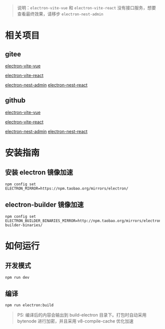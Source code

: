 <!--
 * @Author: 最爱白菜吖<1355081829@qq.com>
 * @Date: 2023-02-09 14:56:19
 * @LastEditTime: 2023-02-13 01:25:26
 * @LastEditors: 最爱白菜吖
 * @Description: 十年码农!精通react、vue、node、electron、php、go的拼写
 * @公众账号: 乐编码
 * @vscode主题: Halcyon Theme
 * @FilePath: \electron-nest-react\README.md
 * Copyright (c) 2022 by 最爱白菜吖, All Rights Reserved
-->
> 说明：`electron-vite-vue` 和 `electron-vite-react` 没有接口服务，想要查看最终效果，请移步 `electron-nest-admin`

# 相关项目

## gitee

[electron-vite-vue](https://gitee.com/electron-nest-admin/electron-vite-vue)

[electron-vite-react](https://gitee.com/electron-nest-admin/electron-vite-react)

[electron-nest-admin](https://gitee.com/electron-nest-admin/electron-nest-admin)
[electron-nest-react](https://gitee.com/electron-nest-admin/electron-nest-react.git)
## github

[electron-vite-vue](https://github.com/electron-desk/electron-vite-vue)

[electron-vite-react](https://github.com/electron-desk/electron-vite-react.git)

[electron-nest-admin](https://github.com/electron-desk/electron-nest-admin)
[electron-nest-react](https://github.com/electron-desk/electron-nest-react.git)


# 安装指南

## 安装 electron 镜像加速

```shell
npm config set ELECTRON_MIRROR=https://npm.taobao.org/mirrors/electron/

```

## electron-builder 镜像加速

```shell
npm config set ELECTRON_BUILDER_BINARIES_MIRROR=http://npm.taobao.org/mirrors/electron-builder-binaries/
```

# 如何运行

## 开发模式

```shell
npm run dev
```

## 编译

```shell
npm run electron:build
```

> PS: 编译后的内容会输出到 build-electron 目录下。打包时自动采用 bytenode 进行加密，并且采用 v8-compile-cache 优化加速
